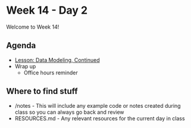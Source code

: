 # Week 14 - Day 2

Welcome to Week 14!

## Agenda

- [Lesson: Data Modeling, Continued](https://learn.digitalcrafts.com/flex/lessons/databases/data-modeling/)
- Wrap up
  - Office hours reminder

## Where to find stuff
- /notes - This will include any example code or notes created during class so you can always go back and review
- RESOURCES.md - Any relevant resources for the current day in class

